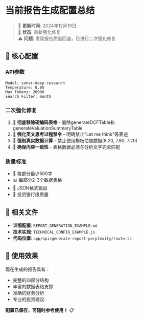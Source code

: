 # 当前报告生成配置总结

> 📅 **更新时间**: 2024年12月19日  
> 🎯 **状态**: 重新强化修复  
> ⚠️ **问题**: 发现报告质量回退，已进行二次强化修复  

## 🔧 核心配置

### API参数
```
Model: sonar-deep-research
Temperature: 0.05
Max Tokens: 20000
Search Filter: month
```

### 二次强化修复
1. 🔧 **彻底移除硬编码表格** - 删除generateDCFTable和generateValuationSummaryTable
2. 🔧 **强化英文思考过程禁令** - 明确禁止"Let me think"等表述
3. 🔧 **强制真实数据计算** - 禁止使用模板估值数据(8.20, 7.80, 7.20)
4. 🔧 **确保内容一致性** - 表格数据必须与分析文字完全匹配

### 质量标准
- 📝 每部分最少500字
- 📊 每部分2-3个数据表格
- 🎯 JSON格式输出
- 🏦 投资银行级质量

## 📁 相关文件

- **详细配置**: `REPORT_GENERATION_EXAMPLE.md`
- **技术实现**: `TECHNICAL_CONFIG_EXAMPLE.js`  
- **代码位置**: `app/api/generate-report-perplexity/route.ts`

## 🚀 使用效果

现在生成的报告具有：
- 完整的四部分结构
- 丰富的数据表格支撑
- 准确的财务分析
- 专业的投资建议

**配置已保存，可随时参考使用！** 📋
